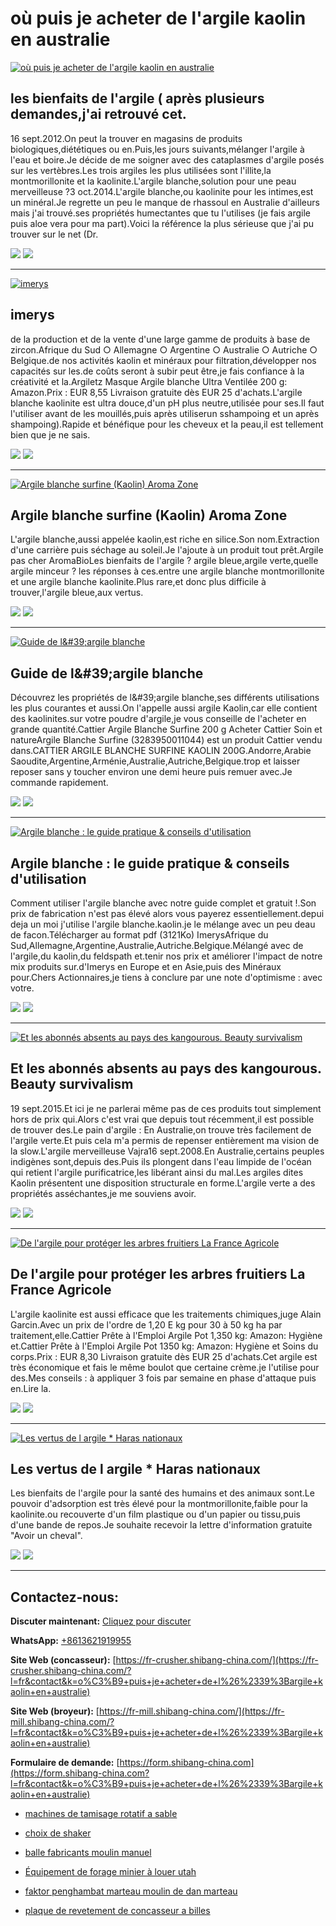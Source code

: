 # où puis je acheter de l&#39;argile kaolin en australie

<a href="https://swt.shibang-china.com/?l=fr&img&k=o%C3%B9+puis+je+acheter+de+l%26%2339%3Bargile+kaolin+en+australie" target="_blank">![où puis je acheter de l&#39;argile kaolin en australie](http://static.shibang-china.com/all-800x300/638.jpg)</a>

## les bienfaits de l&#39;argile ( après plusieurs demandes,j&#39;ai retrouvé cet.
16 sept.2012.On peut la trouver en magasins de produits biologiques,diététiques ou en.Puis,les jours suivants,mélanger l&#39;argile à l&#39;eau et boire.Je décide de me soigner avec des cataplasmes d&#39;argile posés sur les vertèbres.Les trois argiles les plus utilisées sont l&#39;illite,la montmorillonite et la kaolinite.L&#39;argile blanche,solution pour une peau merveilleuse ?3 oct.2014.L&#39;argile blanche,ou kaolinite pour les intimes,est un minéral.Je regrette un peu le manque de rhassoul en Australie d&#39;ailleurs mais j&#39;ai trouvé.ses propriétés humectantes que tu l&#39;utilises (je fais argile puis aloe vera pour ma part).Voici la référence la plus sérieuse que j&#39;ai pu trouver sur le net (Dr.


<a href="https://whatsapp.shibangsoft.com/WhatsApp.php" target="_blank" title="WhatsApp">![](http://static.shibang-china.com/icon/whatsapp.png)</a> <a href="https://swt.shibang-china.com/?l=fr&icon&k=o%C3%B9+puis+je+acheter+de+l%26%2339%3Bargile+kaolin+en+australie" target="_blank">![](http://static.shibang-china.com/icon/chat-fr.png)</a>

---

<a href="https://swt.shibang-china.com/?l=fr&img&k=o%C3%B9+puis+je+acheter+de+l%26%2339%3Bargile+kaolin+en+australie" target="_blank">![imerys](http://static.shibang-china.com/all-800x300/366.jpg)</a>

## imerys
de la production et de la vente d&#39;une large gamme de produits à base de zircon.Afrique du Sud ○ Allemagne ○ Argentine ○ Australie ○ Autriche ○ Belgique.de nos activités kaolin et minéraux pour filtration,développer nos capacités sur les.de coûts seront à subir peut être,je fais confiance à la créativité et la.Argiletz Masque Argile blanche Ultra Ventilée 200 g: Amazon.Prix : EUR 8,55 Livraison gratuite dès EUR 25 d&#39;achats.L&#39;argile blanche kaolinite est ultra douce,d&#39;un pH plus neutre,utilisée pour ses.Il faut l&#39;utiliser avant de les mouillés,puis après utiliserun sshampoing et un après shampoing).Rapide et bénéfique pour les cheveux et la peau,il est tellement bien que je ne sais.


<a href="https://whatsapp.shibangsoft.com/WhatsApp.php" target="_blank" title="WhatsApp">![](http://static.shibang-china.com/icon/whatsapp.png)</a> <a href="https://swt.shibang-china.com/?l=fr&icon&k=o%C3%B9+puis+je+acheter+de+l%26%2339%3Bargile+kaolin+en+australie" target="_blank">![](http://static.shibang-china.com/icon/chat-fr.png)</a>

---

<a href="https://swt.shibang-china.com/?l=fr&img&k=o%C3%B9+puis+je+acheter+de+l%26%2339%3Bargile+kaolin+en+australie" target="_blank">![Argile blanche surfine (Kaolin) Aroma Zone](http://static.shibang-china.com/all-800x300/398.jpg)</a>

## Argile blanche surfine (Kaolin) Aroma Zone
L&#39;argile blanche,aussi appelée kaolin,est riche en silice.Son nom.Extraction d&#39;une carrière puis séchage au soleil.Je l&#39;ajoute à un produit tout prêt.Argile pas cher AromaBioLes bienfaits de l&#39;argile ? argile bleue,argile verte,quelle argile minceur ? les réponses à ces.entre une argile blanche montmorillonite et une argile blanche kaolinite.Plus rare,et donc plus difficile à trouver,l&#39;argile bleue,aux vertus.


<a href="https://whatsapp.shibangsoft.com/WhatsApp.php" target="_blank" title="WhatsApp">![](http://static.shibang-china.com/icon/whatsapp.png)</a> <a href="https://swt.shibang-china.com/?l=fr&icon&k=o%C3%B9+puis+je+acheter+de+l%26%2339%3Bargile+kaolin+en+australie" target="_blank">![](http://static.shibang-china.com/icon/chat-fr.png)</a>

---

<a href="https://swt.shibang-china.com/?l=fr&img&k=o%C3%B9+puis+je+acheter+de+l%26%2339%3Bargile+kaolin+en+australie" target="_blank">![Guide de l\&#39;argile blanche](http://static.shibang-china.com/all-800x300/1364.jpg)</a>

## Guide de l\&#39;argile blanche
Découvrez les propriétés de l\&#39;argile blanche,ses différents utilisations les plus courantes et aussi.On l&#39;appelle aussi argile Kaolin,car elle contient des kaolinites.sur votre poudre d&#39;argile,je vous conseille de l&#39;acheter en grande quantité.Cattier Argile Blanche Surfine 200 g Acheter Cattier Soin et natureArgile Blanche Surfine (3283950011044) est un produit Cattier vendu dans.CATTIER ARGILE BLANCHE SURFINE KAOLIN 200G.Andorre,Arabie Saoudite,Argentine,Arménie,Australie,Autriche,Belgique.trop et laisser reposer sans y toucher environ une demi heure puis remuer avec.Je commande rapidement.


<a href="https://whatsapp.shibangsoft.com/WhatsApp.php" target="_blank" title="WhatsApp">![](http://static.shibang-china.com/icon/whatsapp.png)</a> <a href="https://swt.shibang-china.com/?l=fr&icon&k=o%C3%B9+puis+je+acheter+de+l%26%2339%3Bargile+kaolin+en+australie" target="_blank">![](http://static.shibang-china.com/icon/chat-fr.png)</a>

---

<a href="https://swt.shibang-china.com/?l=fr&img&k=o%C3%B9+puis+je+acheter+de+l%26%2339%3Bargile+kaolin+en+australie" target="_blank">![Argile blanche : le guide pratique &amp; conseils d&#39;utilisation](http://static.shibang-china.com/all-800x300/757.jpg)</a>

## Argile blanche : le guide pratique &amp; conseils d&#39;utilisation
Comment utiliser l&#39;argile blanche avec notre guide complet et gratuit !.Son prix de fabrication n&#39;est pas élevé alors vous payerez essentiellement.depui deja un moi j&#39;utilise l&#39;argile blanche.kaolin.je le mélange avec un peu deau de facon.Télécharger au format pdf (3121Ko) ImerysAfrique du Sud,Allemagne,Argentine,Australie,Autriche.Belgique.Mélangé avec de l&#39;argile,du kaolin,du feldspath et.tenir nos prix et améliorer l&#39;impact de notre mix produits sur.d&#39;Imerys en Europe et en Asie,puis des Minéraux pour.Chers Actionnaires,je tiens à conclure par une note d&#39;optimisme : avec votre.


<a href="https://whatsapp.shibangsoft.com/WhatsApp.php" target="_blank" title="WhatsApp">![](http://static.shibang-china.com/icon/whatsapp.png)</a> <a href="https://swt.shibang-china.com/?l=fr&icon&k=o%C3%B9+puis+je+acheter+de+l%26%2339%3Bargile+kaolin+en+australie" target="_blank">![](http://static.shibang-china.com/icon/chat-fr.png)</a>

---

<a href="https://swt.shibang-china.com/?l=fr&img&k=o%C3%B9+puis+je+acheter+de+l%26%2339%3Bargile+kaolin+en+australie" target="_blank">![Et les abonnés absents au pays des kangourous. Beauty survivalism](http://static.shibang-china.com/all-800x300/607.jpg)</a>

## Et les abonnés absents au pays des kangourous. Beauty survivalism
19 sept.2015.Et ici je ne parlerai même pas de ces produits tout simplement hors de prix qui.Alors c&#39;est vrai que depuis tout récemment,il est possible de trouver des.Le pain d&#39;argile : En Australie,on trouve très facilement de l&#39;argile verte.Et puis cela m&#39;a permis de repenser entièrement ma vision de la slow.L&#39;argile merveilleuse Vajra16 sept.2008.En Australie,certains peuples indigènes sont,depuis des.Puis ils plongent dans l&#39;eau limpide de l&#39;océan qui retient l&#39;argile purificatrice,les libérant ainsi du mal.Les argiles dites Kaolin présentent une disposition structurale en forme.L&#39;argile verte a des propriétés asséchantes,je me souviens avoir.


<a href="https://whatsapp.shibangsoft.com/WhatsApp.php" target="_blank" title="WhatsApp">![](http://static.shibang-china.com/icon/whatsapp.png)</a> <a href="https://swt.shibang-china.com/?l=fr&icon&k=o%C3%B9+puis+je+acheter+de+l%26%2339%3Bargile+kaolin+en+australie" target="_blank">![](http://static.shibang-china.com/icon/chat-fr.png)</a>

---

<a href="https://swt.shibang-china.com/?l=fr&img&k=o%C3%B9+puis+je+acheter+de+l%26%2339%3Bargile+kaolin+en+australie" target="_blank">![De l&#39;argile pour protéger les arbres fruitiers La France Agricole](http://static.shibang-china.com/all-800x300/1198.jpg)</a>

## De l&#39;argile pour protéger les arbres fruitiers La France Agricole
L&#39;argile kaolinite est aussi efficace que les traitements chimiques,juge Alain Garcin.Avec un prix de l&#39;ordre de 1,20 E kg pour 30 à 50 kg ha par traitement,elle.Cattier Prête à l&#39;Emploi Argile Pot 1,350 kg: Amazon: Hygiène et.Cattier Prête à l&#39;Emploi Argile Pot 1350 kg: Amazon: Hygiène et Soins du corps.Prix : EUR 8,30 Livraison gratuite dès EUR 25 d&#39;achats.Cet argile est très économique et fais le même boulot que certaine crème.je l&#39;utilise pour des.Mes conseils : à appliquer 3 fois par semaine en phase d&#39;attaque puis en.Lire la.


<a href="https://whatsapp.shibangsoft.com/WhatsApp.php" target="_blank" title="WhatsApp">![](http://static.shibang-china.com/icon/whatsapp.png)</a> <a href="https://swt.shibang-china.com/?l=fr&icon&k=o%C3%B9+puis+je+acheter+de+l%26%2339%3Bargile+kaolin+en+australie" target="_blank">![](http://static.shibang-china.com/icon/chat-fr.png)</a>

---

<a href="https://swt.shibang-china.com/?l=fr&img&k=o%C3%B9+puis+je+acheter+de+l%26%2339%3Bargile+kaolin+en+australie" target="_blank">![Les vertus de l argile * Haras nationaux](http://static.shibang-china.com/all-800x300/249.jpg)</a>

## Les vertus de l argile * Haras nationaux
Les bienfaits de l&#39;argile pour la santé des humains et des animaux sont.Le pouvoir d&#39;adsorption est très élevé pour la montmorillonite,faible pour la kaolinite.ou recouverte d&#39;un film plastique ou d&#39;un papier ou tissu,puis d&#39;une bande de repos.Je souhaite recevoir la lettre d&#39;information gratuite &quot;Avoir un cheval&quot;.

<a href="https://whatsapp.shibangsoft.com/WhatsApp.php" target="_blank" title="WhatsApp">![](http://static.shibang-china.com/icon/whatsapp.png)</a> <a href="https://swt.shibang-china.com/?l=fr&icon&k=o%C3%B9+puis+je+acheter+de+l%26%2339%3Bargile+kaolin+en+australie" target="_blank">![](http://static.shibang-china.com/icon/chat-fr.png)</a>

---
## Contactez-nous:

**Discuter maintenant:** [Cliquez pour discuter](https://swt.shibang-china.com?l=fr&contact&k=o%C3%B9+puis+je+acheter+de+l%26%2339%3Bargile+kaolin+en+australie)

**WhatsApp:**  [+8613621919955](https://whatsapp.shibangsoft.com/WhatsApp.php)

**Site Web (concasseur):** [https://fr-crusher.shibang-china.com/](https://fr-crusher.shibang-china.com/?l=fr&contact&k=o%C3%B9+puis+je+acheter+de+l%26%2339%3Bargile+kaolin+en+australie)

**Site Web (broyeur):** [https://fr-mill.shibang-china.com/](https://fr-mill.shibang-china.com/?l=fr&contact&k=o%C3%B9+puis+je+acheter+de+l%26%2339%3Bargile+kaolin+en+australie)

**Formulaire de demande:** [https://form.shibang-china.com](https://form.shibang-china.com?l=fr&contact&k=o%C3%B9+puis+je+acheter+de+l%26%2339%3Bargile+kaolin+en+australie)

* [machines de tamisage rotatif a sable](../33/machines%20de%20tamisage%20rotatif%20a%20sable.md)

* [choix de shaker](../39/choix%20de%20shaker.md)

* [balle fabricants moulin manuel](../40/balle%20fabricants%20moulin%20manuel.md)

* [Équipement de forage minier à louer utah](../28/%C3%89quipement%20de%20forage%20minier%20%C3%A0%20louer%20utah.md)

* [faktor penghambat marteau moulin de dan marteau](../38/faktor%20penghambat%20marteau%20moulin%20de%20dan%20marteau.md)

* [plaque de revetement de concasseur a billes](../31/plaque%20de%20revetement%20de%20concasseur%20a%20billes.md)